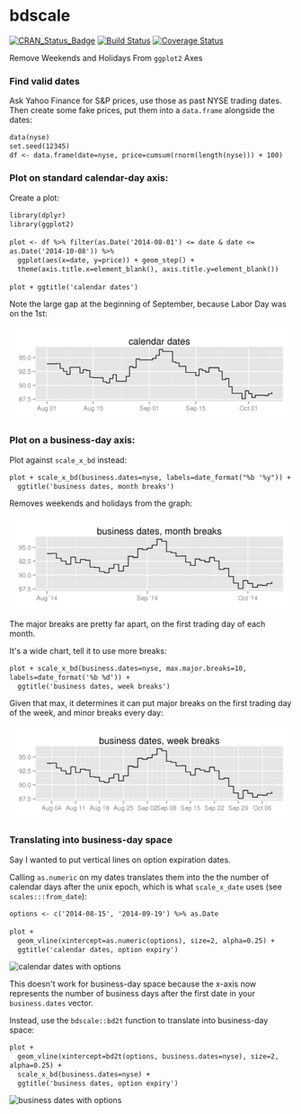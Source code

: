 bdscale
========

[![CRAN_Status_Badge](http://www.r-pkg.org/badges/version/bdscale)](http://cran.r-project.org/web/packages/bdscale)
[![Build Status](https://travis-ci.org/dvmlls/bdscale.svg?branch=master)](https://travis-ci.org/dvmlls/bdscale)
[![Coverage Status](https://img.shields.io/codecov/c/github/dvmlls/bdscale/master.svg)](https://codecov.io/github/dvmlls/bdscale?branch=master)

Remove Weekends and Holidays From `ggplot2` Axes 

### Find valid dates

Ask Yahoo Finance for S&P prices, use those as past NYSE trading dates. Then create some fake prices, put them into a `data.frame` alongside the dates:

```
data(nyse)
set.seed(12345)
df <- data.frame(date=nyse, price=cumsum(rnorm(length(nyse))) + 100)
```

### Plot on standard calendar-day axis:

Create a plot:

```
library(dplyr)
library(ggplot2)

plot <- df %>% filter(as.Date('2014-08-01') <= date & date <= as.Date('2014-10-08')) %>% 
  ggplot(aes(x=date, y=price)) + geom_step() + 
  theme(axis.title.x=element_blank(), axis.title.y=element_blank())
  
plot + ggtitle('calendar dates')

```

Note the large gap at the beginning of September, because Labor Day was on the 1st:

![calendar dates](https://raw.githubusercontent.com/dvmlls/bdscale/master/man/figures/calendar.PNG)

### Plot on a business-day axis:

Plot against `scale_x_bd` instead:

```
plot + scale_x_bd(business.dates=nyse, labels=date_format("%b '%y")) + 
  ggtitle('business dates, month breaks')
```

Removes weekends and holidays from the graph:

![business dates, month breaks](https://raw.githubusercontent.com/dvmlls/bdscale/master/man/figures/business.month.PNG)

The major breaks are pretty far apart, on the first trading day of each month. 

It's a wide chart, tell it to use more breaks:

```
plot + scale_x_bd(business.dates=nyse, max.major.breaks=10, labels=date_format('%b %d')) + 
  ggtitle('business dates, week breaks')
```

Given that max, it determines it can put major breaks on the first trading day of the week, and minor breaks every day:

![business dates, week breaks](https://raw.githubusercontent.com/dvmlls/bdscale/master/man/figures/business.week.PNG)

### Translating into business-day space

Say I wanted to put vertical lines on option expiration dates. 

Calling `as.numeric` on my dates translates them into the the number of calendar days after the unix epoch, which is what `scale_x_date` uses (see `scales:::from_date`):

```
options <- c('2014-08-15', '2014-09-19') %>% as.Date

plot + 
  geom_vline(xintercept=as.numeric(options), size=2, alpha=0.25) + 
  ggtitle('calendar dates, option expiry')
````

![calendar dates with options](https://raw.githubusercontent.com/dvmlls/bdscale/master/man/figures/calendar.options.PNG)

This doesn't work for business-day space because the x-axis now represents the number of business days after the first date in your `business.dates` vector. 

Instead, use the `bdscale::bd2t` function to translate into business-day space:

```
plot + 
  geom_vline(xintercept=bd2t(options, business.dates=nyse), size=2, alpha=0.25) + 
  scale_x_bd(business.dates=nyse) +
  ggtitle('business dates, option expiry')
```

![business dates with options](https://raw.githubusercontent.com/dvmlls/bdscale/master/man/figures/business.options.PNG)
